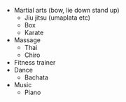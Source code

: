  * Martial arts (bow, lie down stand up)
      * Jiu jitsu (umaplata etc)
      * Box
      * Karate
 * Massage
      * Thai
      * Chiro
 *  Fitness trainer
 *   Dance
     *  Bachata
 * Music
     * Piano

